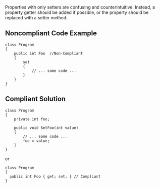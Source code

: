 Properties with only setters are confusing and counterintuitive. Instead, a property getter should be added if possible, or the property should be replaced with a setter method.
 
## Noncompliant Code Example

    class Program
    {
        public int Foo  //Non-Compliant
        {
            set
            {
                // ... some code ...
            }
        }
    }

## Compliant Solution

    class Program
    {
        private int foo;
    
        public void SetFoo(int value)
        {
            // ... some code ...
            foo = value;
        }
    }

or

    class Program
    {
      public int Foo { get; set; } // Compliant
    }